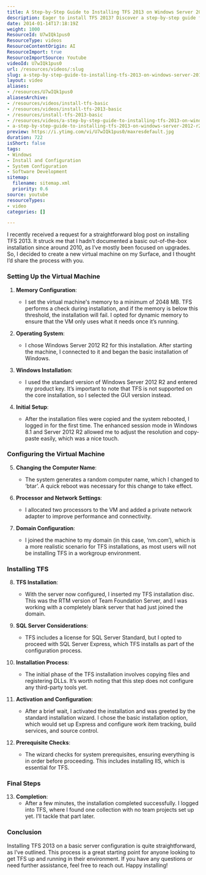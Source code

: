 ```yaml
---
title: A Step-by-Step Guide to Installing TFS 2013 on Windows Server 2012 R2
description: Eager to install TFS 2013? Discover a step-by-step guide for a smooth setup on Windows Server 2012 R2, ensuring your environment is ready to go!
date: 2014-01-14T17:18:19Z
weight: 1000
ResourceId: U7wIQk1pus0
ResourceType: videos
ResourceContentOrigin: AI
ResourceImport: true
ResourceImportSource: Youtube
videoId: U7wIQk1pus0
url: /resources/videos/:slug
slug: a-step-by-step-guide-to-installing-tfs-2013-on-windows-server-2012-r2
layout: video
aliases:
- /resources/U7wIQk1pus0
aliasesArchive:
- /resources/videos/install-tfs-basic
- /resources/videos/install-tfs-2013-basic
- /resources/install-tfs-2013-basic
- /resources/videos/a-step-by-step-guide-to-installing-tfs-2013-on-windows-server-2012-r2
- a-step-by-step-guide-to-installing-tfs-2013-on-windows-server-2012-r2
preview: https://i.ytimg.com/vi/U7wIQk1pus0/maxresdefault.jpg
duration: 722
isShort: false
tags:
- Windows
- Install and Configuration
- System Configuration
- Software Development
sitemap:
  filename: sitemap.xml
  priority: 0.6
source: youtube
resourceTypes:
- video
categories: []

---
```

I recently received a request for a straightforward blog post on installing TFS 2013. It struck me that I hadn’t documented a basic out-of-the-box installation since around 2010, as I’ve mostly been focused on upgrades. So, I decided to create a new virtual machine on my Surface, and I thought I’d share the process with you. 

### Setting Up the Virtual Machine

1. **Memory Configuration**: 
   - I set the virtual machine's memory to a minimum of 2048 MB. TFS performs a check during installation, and if the memory is below this threshold, the installation will fail. I opted for dynamic memory to ensure that the VM only uses what it needs once it’s running.

2. **Operating System**: 
   - I chose Windows Server 2012 R2 for this installation. After starting the machine, I connected to it and began the basic installation of Windows. 

3. **Windows Installation**: 
   - I used the standard version of Windows Server 2012 R2 and entered my product key. It’s important to note that TFS is not supported on the core installation, so I selected the GUI version instead. 

4. **Initial Setup**: 
   - After the installation files were copied and the system rebooted, I logged in for the first time. The enhanced session mode in Windows 8.1 and Server 2012 R2 allowed me to adjust the resolution and copy-paste easily, which was a nice touch.

### Configuring the Virtual Machine

5. **Changing the Computer Name**: 
   - The system generates a random computer name, which I changed to ‘btar’. A quick reboot was necessary for this change to take effect.

6. **Processor and Network Settings**: 
   - I allocated two processors to the VM and added a private network adapter to improve performance and connectivity. 

7. **Domain Configuration**: 
   - I joined the machine to my domain (in this case, ‘nm.com’), which is a more realistic scenario for TFS installations, as most users will not be installing TFS in a workgroup environment.

### Installing TFS

8. **TFS Installation**: 
   - With the server now configured, I inserted my TFS installation disc. This was the RTM version of Team Foundation Server, and I was working with a completely blank server that had just joined the domain.

9. **SQL Server Considerations**: 
   - TFS includes a license for SQL Server Standard, but I opted to proceed with SQL Server Express, which TFS installs as part of the configuration process. 

10. **Installation Process**: 
    - The initial phase of the TFS installation involves copying files and registering DLLs. It’s worth noting that this step does not configure any third-party tools yet.

11. **Activation and Configuration**: 
    - After a brief wait, I activated the installation and was greeted by the standard installation wizard. I chose the basic installation option, which would set up Express and configure work item tracking, build services, and source control.

12. **Prerequisite Checks**: 
    - The wizard checks for system prerequisites, ensuring everything is in order before proceeding. This includes installing IIS, which is essential for TFS.

### Final Steps

13. **Completion**: 
    - After a few minutes, the installation completed successfully. I logged into TFS, where I found one collection with no team projects set up yet. I’ll tackle that part later.

### Conclusion

Installing TFS 2013 on a basic server configuration is quite straightforward, as I’ve outlined. This process is a great starting point for anyone looking to get TFS up and running in their environment. If you have any questions or need further assistance, feel free to reach out. Happy installing!
